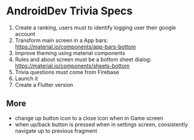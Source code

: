 # AndroidDev Trivia Specs

1. Create a ranking, users must to identify logging user their google account
2. Transform main screen in a App bars: https://material.io/components/app-bars-bottom
3. Improve theming using material components
4. Rules and about screen must be a bottom sheet dialog: https://material.io/components/sheets-bottom
5. Trivia questions must come from Firebase
6. Launch it
7. Create a Flutter version

## More

- change up button icon to a close icon when in Game screen
- when up/back button is pressed when in settings screen, consistently navigate up to previous fragment